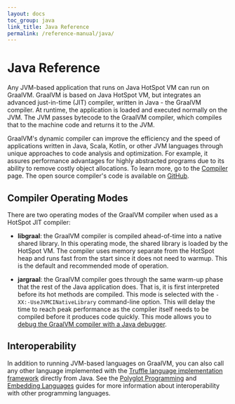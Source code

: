 ```yaml
---
layout: docs
toc_group: java
link_title: Java Reference
permalink: /reference-manual/java/
---
```


# Java Reference

Any JVM-based application that runs on Java HotSpot VM can run on GraalVM.
GraalVM is based on Java HotSpot VM, but integrates an advanced just-in-time (JIT) compiler, written in Java - the GraalVM compiler.
At runtime, the application is loaded and executed normally on the JVM.
The JVM passes bytecode to the GraalVM compiler, which compiles that to the machine code and returns it to the JVM.

GraalVM's dynamic compiler can improve the efficiency and the speed of applications written in Java, Scala, Kotlin, or other JVM languages through unique approaches to code analysis and optimization.
For example, it assures performance advantages for highly abstracted programs due to its ability to remove costly object allocations.
To learn more, go to the [Compiler](/reference-manual/compiler/) page.
The open source compiler's code is available on [GitHub](https://github.com/oracle/graal/tree/master/compiler).

## Compiler Operating Modes

There are two operating modes of the GraalVM compiler when used as a HotSpot JIT compiler:
- **libgraal**: the GraalVM compiler is compiled ahead-of-time into a native shared library.
In this operating mode, the shared library is loaded by the HotSpot VM.
The compiler uses memory separate from the HotSpot heap and runs fast from the start since it does not need to warmup.
This is the default and recommended mode of operation.

- **jargraal**: the GraalVM compiler goes through the same warm-up phase that the rest of the Java application does. That is, it is first interpreted before its hot methods are compiled.
This mode is selected with the `-XX:-UseJVMCINativeLibrary` command-line option.
This will delay the time to reach peak performance as the compiler itself needs to be compiled before it produces code quickly.
This mode allows you to [debug the GraalVM compiler with a Java debugger](Operations.md/#troubleshooting-the-graalvm-compiler).


## Interoperability

In addition to running JVM-based languages on GraalVM, you can also call any other language implemented with the [Truffle language implementation framework](../../../truffle/docs/README.md) directly from Java.
See the [Polyglot Programming](../polyglot-programming.md) and [Embedding Languages](../embedding/embed-languages.md) guides for more information about interoperability with other programming languages.

